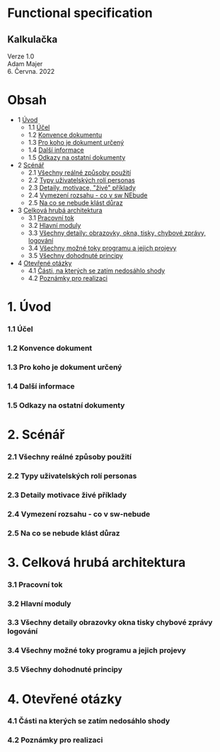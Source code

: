 # Functional specification
## Kalkulačka

Verze 1.0  
Adam Majer  
6. Června. 2022

Obsah
================
* 1 [Úvod](#1-úvod)
   * 1.1 [Účel](#11-účel)
   * 1.2 [Konvence dokumentu](#12-konvence-dokument)
   * 1.3 [Pro koho je dokument určený](#13-pro-koho-je-dokument-určený)
   * 1.4 [Další informace](#14-další-informace)
   * 1.5 [Odkazy na ostatní dokumenty](#15-odkazy-na-ostatní-dokumenty)
* 2 [Scénář](#2-scénář)
   * 2.1 [Všechny reálné způsoby použití](#21-všechny-reálné-způsoby-použití)
   * 2.2 [Typy uživatelských rolí personas](#22-typy-uživatelských-rolí-personas)
   * 2.3 [Detaily, motivace, "živé" příklady](#23-detaily-motivace-živé-příklady)
   * 2.4 [Vymezení rozsahu - co v sw NEbude](#24-vymezení-rozsahu---co-v-sw-nebude)
   * 2.5 [Na co se nebude klást důraz](#25-na-co-se-nebude-klást-důraz)
* 3 [Celková hrubá architektura](#3-celková-hrubá-architektura)
   * 3.1 [Pracovní tok](#31-pracovní-tok)
   * 3.2 [Hlavní moduly](#32-hlavní-moduly)
   * 3.3 [Všechny detaily: obrazovky, okna, tisky, chybové zprávy, logování](#33-všechny-detaily-obrazovky-okna-tisky-chybové-zprávy-logování)
   * 3.4 [Všechny možné toky programu a jejich projevy](#34-všechny-možné-toky-programu-a-jejich-projevy)
   * 3.5 [Všechny dohodnuté principy](#35-všechny-dohodnuté-principy)
* 4 [Otevřené otázky](#4-otevřené-otázky)
   * 4.1 [Části, na kterých se zatím nedosáhlo shody](#41-části-na-kterých-se-zatím-nedosáhlo-shody)
   * 4.2 [Poznámky pro realizaci](#42-poznámky-pro-realizaci)

  
# 1. Úvod
### 1.1 Účel
### 1.2 Konvence dokument
### 1.3 Pro koho je dokument určený
### 1.4 Další informace
### 1.5 Odkazy na ostatní dokumenty
# 2. Scénář
### 2.1 Všechny reálné způsoby použití
### 2.2 Typy uživatelských rolí personas
### 2.3 Detaily motivace živé příklady
### 2.4 Vymezení rozsahu - co v sw-nebude
### 2.5 Na co se nebude klást důraz
# 3. Celková hrubá architektura
### 3.1 Pracovní tok
### 3.2 Hlavní moduly
### 3.3 Všechny detaily obrazovky okna tisky chybové zprávy logování
### 3.4 Všechny možné toky programu a jejich projevy
### 3.5 Všechny dohodnuté principy
# 4. Otevřené otázky
### 4.1 Části na kterých se zatím nedosáhlo shody
### 4.2 Poznámky pro realizaci







